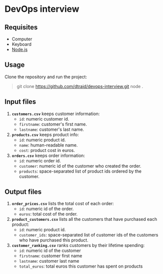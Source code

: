 # DevOps interview

## Requisites

- Computer
- Keyboard
- [Node.js](https://nodejs.org/)

## Usage

Clone the repository and run the project:

> git clone https://github.com/dtraid/devops-interview.git
> node .

## Input files

1. **`customers.csv`** keeps customer information:
   - `id`: numeric customer id.
   - `firstname`: customer's first name.
   - `lastname`: customer's last name.
2. **`products.csv`** keeps product info:
   - `id`: numeric product id.
   - `name`: human-readable name.
   - `cost`: product cost in euros.
3. **`orders.csv`** keeps order information:
   - `id`: numeric order id.
   - `customer`: numeric id of the customer who created the order.
   - `products`: space-separated list of product ids ordered by the customer.

## Output files

1. **`order_prices.csv`** lists the total cost of each order:
   - `id`: numeric id of the order.
   - `euros`: total cost of the order.
2. **`product_customers.csv`** lists all the customers that have purchased each product:
   - `id`: numeric product id.
   - `customer_ids`: space-separated list of customer ids of the customers who have purchased this product.
3. **`customer_ranking.csv`** ranks customers by their lifetime spending:
   - `id`: numeric id of the customer
   - `firstname`: customer first name
   - `lastname`: customer last name
   - `total_euros`: total euros this customer has spent on products
